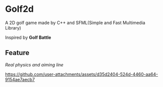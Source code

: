 # Golf2d
A 2D golf game made by C++ and SFML(Simple and Fast Multimedia Library)

Inspired by **Golf Battle**

## Feature
_Real physics and aiming line_



https://github.com/user-attachments/assets/d35d2404-524d-4460-aa64-9154ae7aecb7

